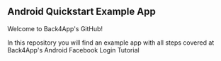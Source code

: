 ## Android Quickstart Example App
Welcome to Back4App's GitHub!

In this repository you will find an example app with all steps covered at Back4App's Android Facebook Login Tutorial

